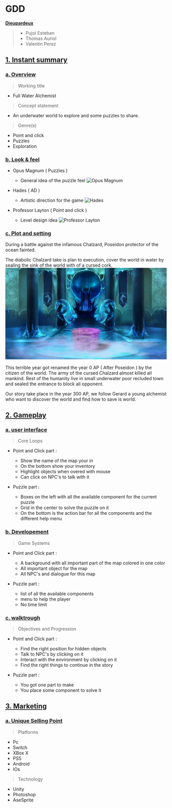 # **GDD**
<u>**Dieupardeux**</u>

>- Pujol Esteban
>- Thomas Auriol
>- Valentin Perez

## <u>**1. Instant summary**</u>

### <u>**a. Overview**</u>

> Working title
 - Full Water Alchemist

> Concept statement
 - An underwater world to explore and some puzzles to share.

> Genre(s)
 - Point and click
 - Puzzles
 - Exploration

### <u>**b. Look & feel**</u>
 - Opus Magnum ( Puzzles )
   - General idea of the puzzle feel
 ![Opus Magnum](https://steamah.com/wp-content/uploads/2020/02/nl05byjo4o801-1024x576.jpg)

 - Hades ( AD )
   - Artistic direction for the game
 ![Hades](https://veuillezparlapresente.com/wp-content/uploads/2018/12/Diesel_product_min_gallery_Hades_Tartarus_Gallery_1920x1080_00-2580x1450-d1621922b8ebb2945e7528e2344aaf88034b5ba1.jpg)

 - Professor Layton ( Point and click )
   - Level design idea
 ![Professor Layton](https://i.jeuxactus.com/datas/jeux/p/r/professeur-layton-et-l-etrange-village/xl/professeur-layton-et-4e263786df203.jpg)

### <u>**c. Plot and setting**</u>

During a battle against the infamous Chalzard, Poseidon protector of the ocean fainted.

The diabolic Chalzard take is plan to execution, cover the world in water by sealing the sink of the world with of a cursed cork.
![Cursed Cork](../images/cursed_cork_throne.png)

This terrible year got renamed the year 0 AP ( After Poseidon ) by the citizen of the world.
The army of the cursed Chalzard almost killed all mankind.
Rest of the humanity live in small underwater poor recluded town and sealed the entrance to block all opponent.

Our story take place in the year 300 AP, we follow Gerard a young alchemist who want to discover the world and find how to save is world.

## <u>**2. Gameplay**</u>

### <u>**a. user interface**</u>

> Core Loops
 - Point and Click part :
    - Show the name of the map your in
    - On the bottom show your inventory
    - Highlight objects when overed with mouse
    - Can click on NPC's to talk with it

 - Puzzle part :
    - Boxes on the left with all the available component for the current puzzle
    - Grid in the center to solve the puzzle on it
    - On the bottom is the action bar for all the components and the different help menu

### <u>**b. Developement**</u>

> Game Systems
 - Point and Click part :
    - A background with all important part of the map colored in one color
    - All important object for the map
    - All NPC's and dialogue for this map

 - Puzzle part :
    - list of all the available components
    - menu to help the player
    - No time limit

### <u>**c. walktrough**</u>

> Objectives and Progression
 - Point and Click part :
    - Find the right position for hidden objects
    - Talk to NPC's by clicking on it
    - Interact with the environment by clicking on it
    - Find the right things to continue in the story

 - Puzzle part :
    - You got one part to make
    - You place some component to solve it

## <u>**3. Marketing**</u>

### <u>**a. Unique Selling Point**</u>

> Platforms
- Pc
- Switch
- XBox X
- PS5
- Android
- IOs

> Technology
- Unity
- Photoshop
- AseSprite